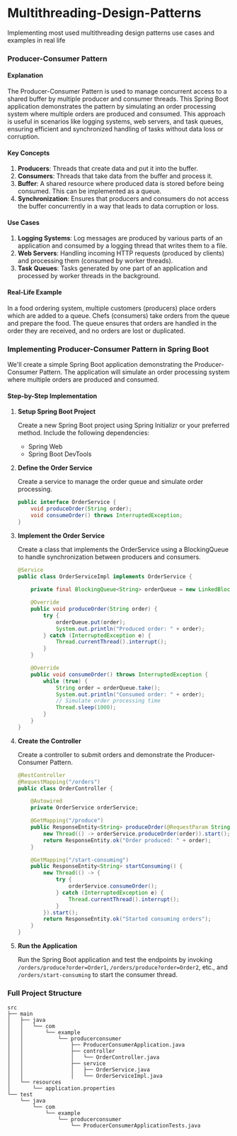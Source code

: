 # Multithreading-Design-Patterns
Implementing most used multithreading design patterns use cases and examples in real life

### Producer-Consumer Pattern

#### Explanation

The Producer-Consumer Pattern is used to manage concurrent access to a shared buffer by multiple producer and consumer threads. This Spring Boot application demonstrates the pattern by simulating an order processing system where multiple orders are produced and consumed. This approach is useful in scenarios like logging systems, web servers, and task queues, ensuring efficient and synchronized handling of tasks without data loss or corruption.

#### Key Concepts

1. **Producers**: Threads that create data and put it into the buffer.
2. **Consumers**: Threads that take data from the buffer and process it.
3. **Buffer**: A shared resource where produced data is stored before being consumed. This can be implemented as a queue.
4. **Synchronization**: Ensures that producers and consumers do not access the buffer concurrently in a way that leads to data corruption or loss.

#### Use Cases

1. **Logging Systems**: Log messages are produced by various parts of an application and consumed by a logging thread that writes them to a file.
2. **Web Servers**: Handling incoming HTTP requests (produced by clients) and processing them (consumed by worker threads).
3. **Task Queues**: Tasks generated by one part of an application and processed by worker threads in the background.

#### Real-Life Example

In a food ordering system, multiple customers (producers) place orders which are added to a queue. Chefs (consumers) take orders from the queue and prepare the food. The queue ensures that orders are handled in the order they are received, and no orders are lost or duplicated.

### Implementing Producer-Consumer Pattern in Spring Boot

We'll create a simple Spring Boot application demonstrating the Producer-Consumer Pattern. The application will simulate an order processing system where multiple orders are produced and consumed.

#### Step-by-Step Implementation

1. **Setup Spring Boot Project**

   Create a new Spring Boot project using Spring Initializr or your preferred method. Include the following dependencies:
    - Spring Web
    - Spring Boot DevTools

2. **Define the Order Service**

   Create a service to manage the order queue and simulate order processing.

   ```java
   public interface OrderService {
       void produceOrder(String order);
       void consumeOrder() throws InterruptedException;
   }
   ```

3. **Implement the Order Service**

   Create a class that implements the OrderService using a BlockingQueue to handle synchronization between producers and consumers.

   ```java
   @Service
   public class OrderServiceImpl implements OrderService {
       
       private final BlockingQueue<String> orderQueue = new LinkedBlockingQueue<>();

       @Override
       public void produceOrder(String order) {
           try {
               orderQueue.put(order);
               System.out.println("Produced order: " + order);
           } catch (InterruptedException e) {
               Thread.currentThread().interrupt();
           }
       }

       @Override
       public void consumeOrder() throws InterruptedException {
           while (true) {
               String order = orderQueue.take();
               System.out.println("Consumed order: " + order);
               // Simulate order processing time
               Thread.sleep(1000);
           }
       }
   }
   ```

4. **Create the Controller**

   Create a controller to submit orders and demonstrate the Producer-Consumer Pattern.

   ```java
   @RestController
   @RequestMapping("/orders")
   public class OrderController {

       @Autowired
       private OrderService orderService;

       @GetMapping("/produce")
       public ResponseEntity<String> produceOrder(@RequestParam String order) {
           new Thread(() -> orderService.produceOrder(order)).start();
           return ResponseEntity.ok("Order produced: " + order);
       }

       @GetMapping("/start-consuming")
       public ResponseEntity<String> startConsuming() {
           new Thread(() -> {
               try {
                   orderService.consumeOrder();
               } catch (InterruptedException e) {
                   Thread.currentThread().interrupt();
               }
           }).start();
           return ResponseEntity.ok("Started consuming orders");
       }
   }
   ```

5. **Run the Application**

   Run the Spring Boot application and test the endpoints by invoking `/orders/produce?order=Order1`, `/orders/produce?order=Order2`, etc., and `/orders/start-consuming` to start the consumer thread.

### Full Project Structure

```
src
├── main
│   ├── java
│   │   └── com
│   │       └── example
│   │           └── producerconsumer
│   │               ├── ProducerConsumerApplication.java
│   │               ├── controller
│   │               │   └── OrderController.java
│   │               ├── service
│   │               │   ├── OrderService.java
│   │               │   └── OrderServiceImpl.java
│   └── resources
│       └── application.properties
└── test
    └── java
        └── com
            └── example
                └── producerconsumer
                    └── ProducerConsumerApplicationTests.java
```